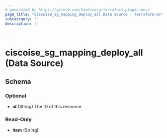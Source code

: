 ```yaml
---
# generated by https://github.com/hashicorp/terraform-plugin-docs
page_title: "ciscoise_sg_mapping_deploy_all Data Source - terraform-provider-ciscoise"
subcategory: ""
description: |-
  
---
```


# ciscoise_sg_mapping_deploy_all (Data Source)





<!-- schema generated by tfplugindocs -->
## Schema

### Optional

- **id** (String) The ID of this resource.

### Read-Only

- **item** (String)


